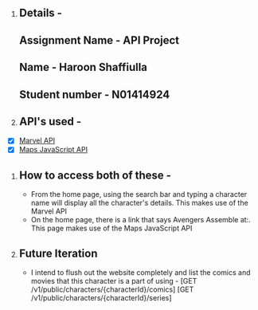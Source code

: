 1. ## Details -
    ## Assignment Name - API Project
    ## Name - Haroon Shaffiulla
    ## Student number - N01414924


1. ## API's used -
- [x] [Marvel API](https://developer.marvel.com/)
- [x] [Maps JavaScript API](https://developers.google.com/maps/documentation/javascript/overview)

 1. ## How to access both of these -
    * From the home page, using the search bar and typing a character name will display all the character's details. This makes use of the Marvel API
    * On the home page, there is a link that says Avengers Assemble at:. This page makes use of the Maps JavaScript API

1. ## Future Iteration
    * I intend to flush out the website completely and list the comics and movies that this character is a part of using -
    [GET /v1/public/characters/{characterId}/comics]
    [GET /v1/public/characters/{characterId}/series]
